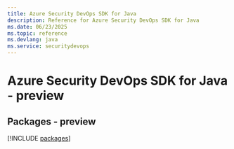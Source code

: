 ```yaml
---
title: Azure Security DevOps SDK for Java
description: Reference for Azure Security DevOps SDK for Java
ms.date: 06/23/2025
ms.topic: reference
ms.devlang: java
ms.service: securitydevops
---
```

# Azure Security DevOps SDK for Java - preview
## Packages - preview
[!INCLUDE [packages](security-devops-index.md)]